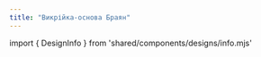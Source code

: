 ```yaml
---
title: "Викрійка-основа Браян"
---
```


import { DesignInfo } from 'shared/components/designs/info.mjs'

<DesignInfo design='brian' docs />

